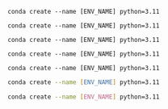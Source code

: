 ```
conda create --name [ENV_NAME] python=3.11
```

```console
conda create --name [ENV_NAME] python=3.11
```

```conda
conda create --name [ENV_NAME] python=3.11
```

```anaconda
conda create --name [ENV_NAME] python=3.11
```

```shell
conda create --name [ENV_NAME] python=3.11
```

```zsh
conda create --name [ENV_NAME] python=3.11
```

```bash
conda create --name [ENV_NAME] python=3.11
```
